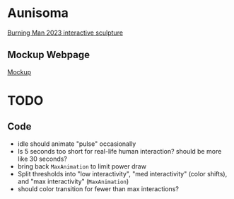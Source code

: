 # Aunisoma
[Burning Man 2023 interactive sculpture](https://www.daveclay.com/burning-man-2023)
## Mockup Webpage
[Mockup](https://aftxr.com/aunisoma)

# TODO
## Code
* idle should animate "pulse" occasionally
* Is 5 seconds too short for real-life human interaction? should be more like 30 seconds?
* bring back `MaxAnimation` to limit power draw
* Split thresholds into "low interactivity", "med interactivity" (color shifts), and "max interactivity" (`MaxAnimation`)
* should color transition for fewer than max interactions?